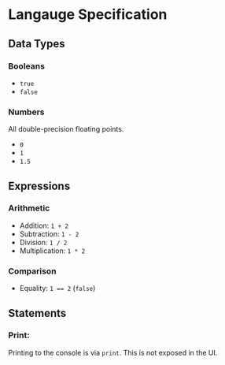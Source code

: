 # Langauge Specification

## Data Types

### Booleans

- `true`
- `false`

### Numbers

All double-precision floating points.

- `0`
- `1`
- `1.5`

## Expressions

### Arithmetic

- Addition: `1 + 2`
- Subtraction: `1 - 2`
- Division: `1 / 2`
- Multiplication: `1 * 2`

### Comparison

- Equality: `1 == 2` (`false`)

## Statements

### Print:

Printing to the console is via `print`.
This is not exposed in the UI.
